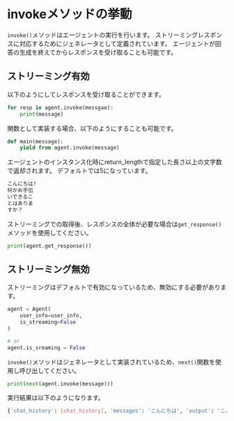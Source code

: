 # invokeメソッドの挙動

`invoke()`メソッドはエージェントの実行を行います。
ストリーミングレスポンスに対応するためにジェネレータとして定義されています。
エージェントが回答の生成を終えてからレスポンスを受け取ることも可能です。

## ストリーミング有効

以下のようにしてレスポンスを受け取ることができます。

```python
for resp in agent.invoke(messgae):
    print(message)
```

関数として実装する場合、以下のようにすることも可能です。

```python
def main(message):
    yield from agent.invoke(message)
```

エージェントのインスタンス化時にreturn_lengthで指定した長さ以上の文字数で返却されます。
デフォルトでは5になっています。

```bash
こんにちは!
何かお手伝
いできるこ
とはありま
すか？
```

ストリーミングでの取得後、レスポンスの全体が必要な場合は`get_response()`メソッドを使用してください。

```python
print(agent.get_response())
```

## ストリーミング無効

ストリーミングはデフォルトで有効になっているため、無効にする必要があります。

```python
agent = Agent(
    user_info=user_info,
    is_streaming=False
)

# or
agent.is_sreaming = False
```

`invoke()`メソッドはジェネレータとして実装されているため、`next()`関数を使用し呼び出してください。

```python
print(next(agent.invoke(message)))
```

実行結果は以下のようになります。

```bash
{'chat_history': [chat_history], 'messages': 'こんにちは', 'output': 'こんにちは!何かお手伝いできることはありますか？'}
```

